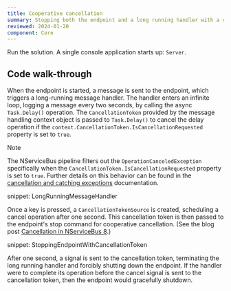 ```yaml
---
title: Cooperative cancellation
summary: Stopping both the endpoint and a long running handler with a cancellation token
reviewed: 2024-01-20
component: Core
---
```


Run the solution. A single console application starts up: `Server`.

## Code walk-through

When the endpoint is started, a message is sent to the endpoint, which triggers a long-running message handler.  The handler enters an infinite loop, logging a message every two seconds, by calling the async `Task.Delay()` operation.  The `CancellationToken` provided by the message handling context object is passed to `Task.Delay()` to cancel the delay operation if the `context.CancellationToken.IsCancellationRequested` property is set to `true`.

> [!NOTE]
> The NServiceBus pipeline filters out the `OperationCanceledException` specifically when the `CancellationToken.IsCancellationRequested` property is set to `true`. Further details on this behavior can be found in the [cancellation and catching exceptions](/nservicebus/cancellation-and-catching-exceptions.md) documentation.

snippet: LongRunningMessageHandler

Once a key is pressed, a `CancellationTokenSource` is created, scheduling a cancel operation after one second.  This cancellation token is then passed to the endpoint's stop command for cooperative cancellation. (See the blog post [Cancellation in NServiceBus 8](https://particular.net/blog/cancellation-in-nservicebus-8).)

snippet: StoppingEndpointWithCancellationToken

After one second, a signal is sent to the cancellation token, terminating the long running handler and forcibly shutting down the endpoint. If the handler were to complete its operation before the cancel signal is sent to the cancellation token, then the endpoint would gracefully shutdown.
